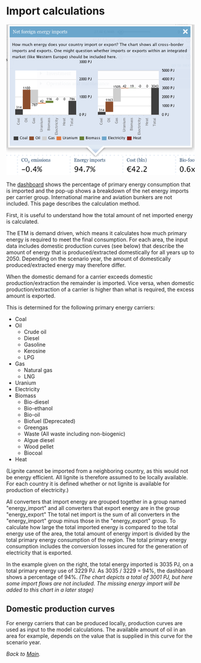 
# Import calculations

![Energy import in the dashboard](../images/Screen_Shot_2011-08-08_at_11.58.32_AM.png "Energy import in the dashboard")

The [dashboard](dashboard.md) shows the percentage of primary energy consumption that is imported and the pop-up shows a breakdown of the net energy imports per carrier group. International marine and aviation bunkers are not included. This page describes the calculation method.

First, it is useful to understand how the total amount of net imported energy is calculated.

The ETM is demand driven, which means it calculates how much primary energy is required to meet the final consumption. For each area, the input data includes domestic production curves (see below) that describe the amount of energy that is produced/extracted domestically for all years up to 2050. Depending on the scenario year, the amount of domestically produced/extracted energy may therefore differ.

When the domestic demand for a carrier exceeds domestic production/extraction the remainder is imported. Vice versa, when domestic production/extraction of a carrier is higher than what is required, the excess amount is exported.

This is determined for the following primary energy carriers:

-   Coal
-   Oil
    -   Crude oil
    -   Diesel
    -   Gasoline
    -   Kerosine
    -   LPG
-   Gas
    -   Natural gas
    -   LNG
-   Uranium
-   Electricity
-   Biomass
    -   Bio-diesel
    -   Bio-ethanol
    -   Bio-oil
    -   Biofuel (Deprecated)
    -   Greengas
    -   Waste (All waste including non-biogenic)
    -   Algue diesel
    -   Wood pellet
    -   Biocoal
-   Heat

(Lignite cannot be imported from a neighboring country, as this would not be energy efficient. All lignite is therefore assumed to be locally available. For each country it is defined whether or not lignite is available for production of electricity.)

All converters that import energy are grouped together in a group named "energy\_import" and all converters that export energy are in the group "energy\_export" The total net import is the sum of all converters in the "energy\_import" group minus those in the "energy\_export" group. To calculate how large the total imported energy is compared to the total energy use of the area, the total amount of energy import is divided by the total primary energy consumption of the region. The total primary energy consumption includes the conversion losses incured for the generation of electricity that is exported.

In the example given on the right, the total energy imported is 3035 PJ, on a total primary energy use of 3229 PJ. As 3035 / 3229 = 94%, the dashboard shows a percentage of 94%. *(The chart depicts a total of 3001 PJ, but here some import flows are not included. The missing energy import will be added to this chart in a later stage)*

Domestic production curves
--------------------------

For energy carriers that can be produced locally, production curves are used as input to the model calculations. The available amount of oil in an area for example, depends on the value that is supplied in this curve for the scenario year.

*Back to [Main](documentation.md).*
